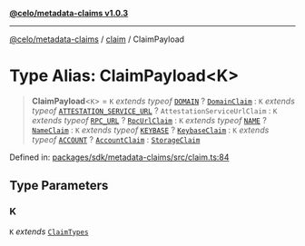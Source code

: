 [**@celo/metadata-claims v1.0.3**](../../README.md)

***

[@celo/metadata-claims](../../README.md) / [claim](../README.md) / ClaimPayload

# Type Alias: ClaimPayload\<K\>

> **ClaimPayload**\<`K`\> = `K` *extends* *typeof* [`DOMAIN`](../../types/enumerations/ClaimTypes.md#domain) ? [`DomainClaim`](DomainClaim.md) : `K` *extends* *typeof* [`ATTESTATION_SERVICE_URL`](../../types/enumerations/ClaimTypes.md#attestation_service_url) ? `AttestationServiceUrlClaim` : `K` *extends* *typeof* [`RPC_URL`](../../types/enumerations/ClaimTypes.md#rpc_url) ? [`RpcUrlClaim`](RpcUrlClaim.md) : `K` *extends* *typeof* [`NAME`](../../types/enumerations/ClaimTypes.md#name) ? [`NameClaim`](NameClaim.md) : `K` *extends* *typeof* [`KEYBASE`](../../types/enumerations/ClaimTypes.md#keybase) ? [`KeybaseClaim`](KeybaseClaim.md) : `K` *extends* *typeof* [`ACCOUNT`](../../types/enumerations/ClaimTypes.md#account) ? [`AccountClaim`](../../account/type-aliases/AccountClaim.md) : [`StorageClaim`](StorageClaim.md)

Defined in: [packages/sdk/metadata-claims/src/claim.ts:84](https://github.com/celo-org/developer-tooling/blob/master/packages/sdk/metadata-claims/src/claim.ts#L84)

## Type Parameters

### K

`K` *extends* [`ClaimTypes`](../../types/enumerations/ClaimTypes.md)
